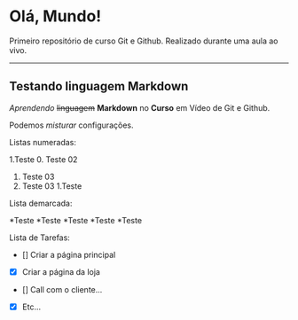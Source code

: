 # Olá, Mundo!
Primeiro repositório de curso Git e Github. Realizado durante uma aula ao vivo.

***

## Testando linguagem Markdown

_Aprendendo_ ~~linguagem~~ **Markdown** no __Curso__ em Vídeo de Git e Github.

Podemos _*misturar*_ configurações.

Listas numeradas:

1.Teste
0. Teste 02
 1. Teste 03
 2. Teste 03
1.Teste

Lista demarcada:

*Teste
*Teste
*Teste
   *Teste
*Teste

Lista de Tarefas:

- [] Criar a página principal
- [x] Criar a página da loja
- [] Call com o cliente...
- [x] Etc...